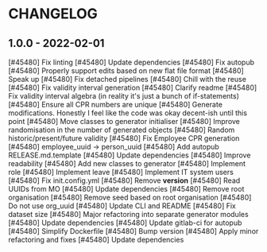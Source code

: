 <!--
SPDX-FileCopyrightText: 2022 Magenta ApS <https://magenta.dk>
SPDX-License-Identifier: MPL-2.0
-->


CHANGELOG
=========

1.0.0 - 2022-02-01
------------------

[#45480] Fix linting
[#45480] Update dependencies
[#45480] Fix autopub
[#45480] Properly support edits based on new flat file format
[#45480] Speak up
[#45480] Fix detached pipelines
[#45480] Chill with the reuse
[#45480] Fix validity interval generation
[#45480] Clarify readme
[#45480] Fix validity interval algebra (in reality it's just a bunch of if-statements)
[#45480] Ensure all CPR numbers are unique
[#45480] Generate modifications. Honestly I feel like the code was okay decent-ish until this point
[#45480] Move classes to generator initialiser
[#45480] Improve randomisation in the number of generated objects
[#45480] Random historic/present/future validity
[#45480] Fix Employee CPR generation
[#45480] employee_uuid -> person_uuid
[#45480] Add autopub RELEASE.md.template
[#45480] Update dependencies
[#45480] Improve readability
[#45480] Add new classes to generator
[#45480] Implement role
[#45480] Implement leave
[#45480] Implement IT system users
[#45480] Fix init.config.yml
[#45480] Remove __version__
[#45480] Read UUIDs from MO
[#45480] Update dependencies
[#45480] Remove root organisation
[#45480] Remove seed based on root organisation
[#45480] Do not use org_uuid
[#45480] Update CLI and README
[#45480] Fix dataset size
[#45480] Major refactoring into separate generator modules
[#45480] Update dependencies
[#45480] Update gitlab-ci for autopub
[#45480] Simplify Dockerfile
[#45480] Bump version
[#45480] Apply minor refactoring and fixes
[#45480] Update dependencies
